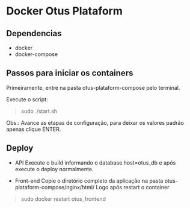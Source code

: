 # Docker Otus Plataform
## Dependencias
 - docker
 - docker-compose

 ## Passos para iniciar os containers
 Primeiramente, entre na pasta otus-plataform-compose pelo terminal.

 Execute o script:
 > sudo ./start.sh

Obs.: Avance as etapas de configuração, para deixar os valores padrão apenas clique ENTER.

## Deploy
- API
Execute o build informando o database.host=otus_db e após execute o deploy normalmente.

- Front-end
Copie o diretório completo da aplicação na pasta otus-plataform-compose/nginx/html/
Logo após restart o container
> sudo docker restart otus_frontend
